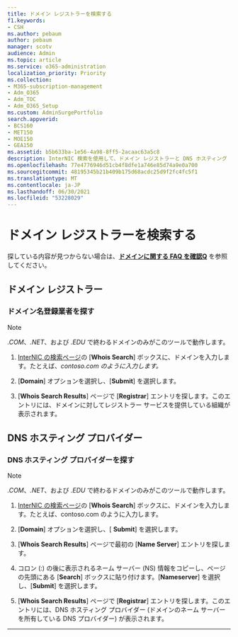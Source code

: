 ```yaml
---
title: ドメイン レジストラーを検索する
f1.keywords:
- CSH
ms.author: pebaum
author: pebaum
manager: scotv
audience: Admin
ms.topic: article
ms.service: o365-administration
localization_priority: Priority
ms.collection:
- M365-subscription-management
- Adm_O365
- Adm_TOC
- Adm_O365_Setup
ms.custom: AdminSurgePortfolio
search.appverid:
- BCS160
- MET150
- MOE150
- GEA150
ms.assetid: b5b633ba-1e56-4a98-8ff5-2acaac63a5c8
description: InterNIC 検索を使用して、ドメイン レジストラーと DNS ホスティング プロバイダーを探す方法を説明します。
ms.openlocfilehash: 77e4776946d51cb4f8dfe1a746e85d74a9e0a700
ms.sourcegitcommit: 48195345b21b409b175d68acdc25d9f2fc4fc5f1
ms.translationtype: MT
ms.contentlocale: ja-JP
ms.lasthandoff: 06/30/2021
ms.locfileid: "53228029"
---
```

# <a name="find-your-domain-registrar"></a>ドメイン レジストラーを検索する

 探している内容が見つからない場合は、**[ドメインに関する FAQ を確認Q](../setup/domains-faq.yml)** を参照してください。

## <a name="domain-registrar"></a>ドメイン レジストラー

### <a name="find-your-domain-name-registrar"></a>ドメイン名登録業者を探す

> [!NOTE]
> *.COM*、*.NET*、および *.EDU* で終わるドメインのみがこのツールで動作します。

1. [InterNIC の検索ページ](https://go.microsoft.com/fwlink/p/?LinkId=402770)の [**Whois Search**] ボックスに、ドメインを入力します。たとえば、*contoso.com のように入力します。*

2. [**Domain**] オプションを選択し、[**Submit**] を選択します。

3. [**Whois Search Results**] ページで [**Registrar**] エントリを探します。このエントリには、ドメインに対してレジストラー サービスを提供している組織が表示されます。

## <a name="dns-hosting-provider"></a>DNS ホスティング プロバイダー

### <a name="find-your-dns-hosting-provider"></a>DNS ホスティング プロバイダーを探す

> [!NOTE]
> *.COM*、*.NET*、および *.EDU* で終わるドメインのみがこのツールで動作します。

1. [InterNIC の検索ページ](https://go.microsoft.com/fwlink/p/?LinkId=402770)の [**Whois Search**] ボックスに、ドメインを入力します。たとえば、contoso.com のように入力します。

2. [**Domain**] オプションを選択し、[ **Submit**] を選択します。

3. [**Whois Search Results**] ページで最初の [**Name Server**] エントリを探します。

4. コロン (:) の後に表示されるネーム サーバー (NS) 情報をコピーし、ページの先頭にある [**Search**] ボックスに貼り付けます。[**Nameserver**] を選択し、[**Submit**] を選択します。

5. [**Whois Search Results**] ページで [**Registrar**] エントリを探します。このエントリには、DNS ホスティング プロバイダー (ドメインのネーム サーバーを所有している DNS プロバイダー) が表示されます。

---

